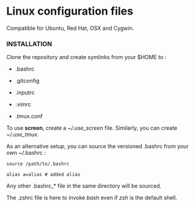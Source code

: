 
Linux configuration files
=========================

Compatible for Ubuntu, Red Hat, OSX and Cygwin.


### INSTALLATION

Clone the repository and create symlinks from your $HOME to :

* .bashrc

* .gitconfig

* .inputrc

* .vimrc

* .tmux.conf

To use **screen**, create a *~/.use_screen* file. Similarly, you can create *~/.use_tmux*.

As an alternative setup, you can source the versioned .bashrc from your own ~/.bashrc :

    source /path/to/.bashrc

    alias a=alias # added alias

Any other .bashrc_* file in the same directory will be sourced.

The .zshrc file is here to invoke _bash_ even if _zsh_ is the default shell.
